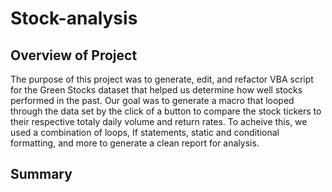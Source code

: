 # Stock-analysis
## Overview of Project
  The purpose of this project was to generate, edit, and refactor VBA script for the Green Stocks dataset that helped us determine how well stocks performed in the past. Our goal was to generate a macro that looped through the data set by the click of a button to compare the stock tickers to their respective totaly daily volume and return rates. To acheive this, we used a combination of loops, If statements, static and conditional formatting, and more to generate a clean report for analysis.  
## Summary
